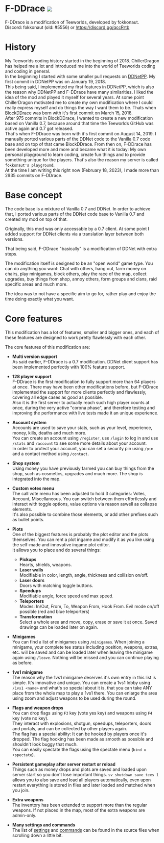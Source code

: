 F-DDrace [![](https://github.com/fokkonaut/F-DDrace/workflows/Build/badge.svg)](https://github.com/fokkonaut/F-DDrace/actions?query=workflow%3ABuild+event%3Apush+branch%3AF-DDrace)
=========

F-DDrace is a modification of Teeworlds, developed by fokkonaut. <br>
Discord: fokkonaut (old: #5556) or https://discord.gg/qccRrtb
	
History
=======

My Teeworlds coding history started in the beginning of 2018. ChillerDragon has helped me a lot and introduced me into the world of Teeworlds coding and coding in general. <br>
In the beginning I started with some smaller pull requests on [DDNetPP](https://github.com/DDNetPP/DDNetPP). My first commit in DDNetPP was on January 19, 2018. <br>
This being said, I implemented my first features in DDNetPP, which is also the reason why DDNetPP and F-DDrace have many similarities. I liked the idea of the mod and played it myself for several years. At some point ChillerDragon motivated me to create my own modification where I could really express myself and do things the way I want them to be. Thats when [BlockDDrace](https://github.com/fokkonaut/BlockDDrace) was born with it's first commit on March 15, 2018. <br>
After 975 commits in BlockDDrace, I wanted to create a new modification based on Vanilla 0.7, because around that time the Teeworlds GitHub was active again and 0.7 got released. <br>
That's when F-DDrace was born with it's first commit on August 14, 2019. I manually ported various parts of the DDNet code to the Vanilla 0.7 code base and on top of that came BlockDDrace. From then on, F-DDrace has been developed more and more and became what it is today: My own personal playground to learn coding, create fun things and to provide something unique for the players. That's also the reason my server is called `fokkonaut's playground`. <br>
At the time I am writing this right now (February 18, 2023), I made more than 2935 commits on F-DDrace.

Base concept
============

The code base is a mixture of Vanilla 0.7 and DDNet. In order to achieve that, I ported various parts of the DDNet code base to Vanilla 0.7 and created my mod on top of that.

Originally, this mod was only accessable by a 0.7 client. At some point I added support for DDNet clients via a translation layer between both versions.

That being said, F-DDrace "basically" is a modification of DDNet with extra steps.

The modification itself is designed to be an "open world" game type. You can do anything you want: Chat with others, hang out, farm money on chairs, play minigames, block others, play the race of the map, collect upgrades, buy things from shop, annoy others, form groups and clans, raid specific areas and much more.

The idea was to not have a specific aim to go for, rather play and enjoy the time doing exactly what you want.

Core features
=============

This modification has a lot of features, smaller and bigger ones, and each of these features are designed to work pretty flawlessly with each other.

The core features of this modification are:

* **Multi version support** <br>
As said earlier, F-DDrace is a 0.7 modification. DDNet client support has been implemented perfectly with 100% feature support.

* **128 player support** <br>
F-DDrace is the first modification to fully support more than 64 players at once. There may have been other modifications before, but F-DDrace implemented the support for more clients perfectly and flawlessly, covering all edge cases as good as possible. <br>
Also it is the first server to actually reach such high player counts at once, during the very active "corona phase", and therefore testing and improving the performance with live tests made it an unique experience.

* **Account system** <br>
Accounts are used to save your stats, such as your level, experience, money, kills, deaths and much more. <br>
You can create an account using `/register`, use `/login` to log in and use `/stats` and `/account` to see some more details about your account. <br>
In order to protect your account, you can set a security pin using `/pin` and a contact method using `/contact`.

* **Shop system** <br>
Using money you have previously farmed you can buy things from the shop, such as cosmetics, upgrades and much more. The shop is integrated into the map.

* **Custom votes menu** <br>
The call vote menu has been adjusted to hold 3 categories: Votes, Account, Miscellaneous. You can switch between them effortlessly and interact with toggle options, value options via reason aswell as collapse elements.<br>
It's also possible to combine those elements, or add other prefixes such as bullet points.

* **Plots** <br>
One of the biggest features is probably the plot editor and the plots themselves. You can rent a plot ingame and modify it as you like using the self-made and innovative ingame plot editor. <br>
It allows you to place and do several things: <br>
	* **Pickups** <br>
	Hearts, shields, weapons.
	* **Laser walls** <br>
	Modifiable in color, length, angle, thickness and collision on/off.
	* **Laser doors** <br>
	Doors with matching toggle buttons.
	* **Speedups** <br>
	Modifiable angle, force speed and max speed.
	* **Teleporters** <br>
	Modes: In/Out, From, To, Weapon From, Hook From. Evil mode on/off possible (red and blue teleporters)
	* **Transformation** <br>
	Select a whole area and move, copy, erase or save it at once. Saved drawings can be loaded later on again.

* **Minigames** <br>
You can find a list of minigames using `/minigames`. When joining a minigame, your complete tee status including position, weapons, extras, etc. will be saved and can be loaded later when leaving the minigame again using `/leave`. Nothing will be missed and you can continue playing as before.

* **1vs1 minigame** <br>
The reason why the 1vs1 minigame deserves it's own entry in this list is simple. It's innovative and unique. You can create a 1vs1 lobby using `/1vs1 <name>` and what's so special about it is, that you can take ANY place from the whole map to play a 1vs1 there. You can enlarge the area using zoom and adjust weapons to be used during the round.

* **Flags and weapon drops** <br>
You can drop flags using `F3` key (vote yes key) and weapons using `F4` key (vote no key). <br>
They interact with explosions, shotgun, speedups, teleporters, doors and portals, and can be collected by other players again. <br>
The flag has a special ability: It can be hooked by players once it's dropped. The flag hooking has been made as smooth as possible and shouldn't look buggy that much. <br>
You can easily spectate the flags using the spectate menu (`bind x +spectate`).

* **Persistent gameplay after server restart or reload** <br>
Things such as money drops and plots are saved and loaded upon server start so you don't lose important things. `sv_shutdown_save_tees 1` allows you to also save and load all players automatically, even upon restart everything is stored in files and later loaded and matched when you join.

* **Extra weapons** <br>
The inventory has been extended to support more than the regular weapons. If not placed in the map, most of the extra weapons are admin-only.

* **Many settings and commands** <br>
The list of [settings](https://github.com/fokkonaut/F-DDrace/blob/F-DDrace/src/game/variables.h) and [commands](https://github.com/fokkonaut/F-DDrace/blob/F-DDrace/src/game/ddracecommands.h) can be found in the source files when scrolling down a little bit.
